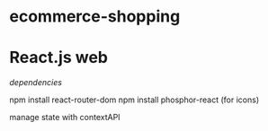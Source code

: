# ecommerce-shopping

# React.js web
_dependencies_

npm install react-router-dom
npm install phosphor-react (for icons)

manage state with contextAPI
